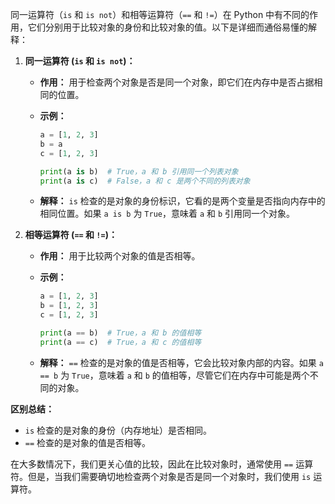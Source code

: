 同一运算符（`is` 和 `is not`）和相等运算符（`==` 和 `!=`）在 Python 中有不同的作用，它们分别用于比较对象的身份和比较对象的值。以下是详细而通俗易懂的解释：

1. **同一运算符 (`is` 和 `is not`)：**
   - **作用：** 用于检查两个对象是否是同一个对象，即它们在内存中是否占据相同的位置。
   - **示例：**

     ```python
     a = [1, 2, 3]
     b = a
     c = [1, 2, 3]

     print(a is b)  # True，a 和 b 引用同一个列表对象
     print(a is c)  # False，a 和 c 是两个不同的列表对象
     ```

   - **解释：** `is` 检查的是对象的身份标识，它看的是两个变量是否指向内存中的相同位置。如果 `a is b` 为 `True`，意味着 `a` 和 `b` 引用同一个对象。

2. **相等运算符 (`==` 和 `!=`)：**
   - **作用：** 用于比较两个对象的值是否相等。
   - **示例：**

     ```python
     a = [1, 2, 3]
     b = [1, 2, 3]
     c = [1, 2, 3]

     print(a == b)  # True，a 和 b 的值相等
     print(a == c)  # True，a 和 c 的值相等
     ```

   - **解释：** `==` 检查的是对象的值是否相等，它会比较对象内部的内容。如果 `a == b` 为 `True`，意味着 `a` 和 `b` 的值相等，尽管它们在内存中可能是两个不同的对象。

**区别总结：**
- `is` 检查的是对象的身份（内存地址）是否相同。
- `==` 检查的是对象的值是否相等。

在大多数情况下，我们更关心值的比较，因此在比较对象时，通常使用 `==` 运算符。但是，当我们需要确切地检查两个对象是否是同一个对象时，我们使用 `is` 运算符。